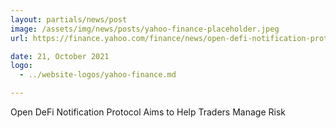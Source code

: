```yaml
---
layout: partials/news/post
image: /assets/img/news/posts/yahoo-finance-placeholder.jpeg
url: https://finance.yahoo.com/finance/news/open-defi-notification-protocol-aims-090000600.html#:~:text=The%20Open%20DeFi%20Notification%20Protocol%20%2D%20which%20is%20Orbs%27%20newest%20contribution,new%20governance%20votes%2C%20and%20more.

date: 21, October 2021
logo: 
  - ../website-logos/yahoo-finance.md

---
```



Open DeFi Notification Protocol Aims to Help Traders Manage Risk
